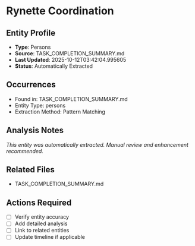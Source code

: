 # Rynette Coordination

## Entity Profile
- **Type**: Persons
- **Source**: TASK_COMPLETION_SUMMARY.md
- **Last Updated**: 2025-10-12T03:42:04.995605
- **Status**: Automatically Extracted

## Occurrences
- Found in: TASK_COMPLETION_SUMMARY.md
- Entity Type: persons
- Extraction Method: Pattern Matching

## Analysis Notes
*This entity was automatically extracted. Manual review and enhancement recommended.*

## Related Files
- TASK_COMPLETION_SUMMARY.md

## Actions Required
- [ ] Verify entity accuracy
- [ ] Add detailed analysis
- [ ] Link to related entities
- [ ] Update timeline if applicable
